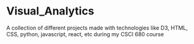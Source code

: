 # Visual_Analytics

A collection of different projects made with technologies like D3, HTML, CSS, python, javascript, react, etc during my CSCI 680 course 
